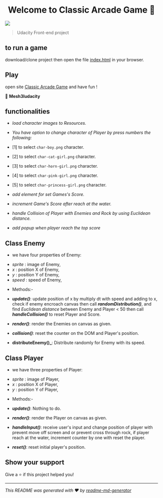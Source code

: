 <h1 align="center">Welcome to Classic Arcade Game 👋</h1>
<p>
  <img src="https://img.shields.io/badge/version-1.0-blue.svg?cacheSeconds=2592000" />
</p>

> Udacity Front-end project 

## to run a game

download/clone project then open the file [index.html](index.html) in your browser.


## Play
open site [Classic Arcade Game](https://donatluffy.github.io/ClassicArcadeGame/) and have fun !

👤 **Mesh3ludacity**

## functionalities

- _load character images to Resources._
- _You have option to change character of Player by press numbers the following:_
- [1] to select `char-boy.png` character.
- [2] to select `char-cat-girl.png` character.
- [3] to select `char-horn-girl.png` character.
- [4] to select `char-pink-girl.png` character.
- [5] to select `char-princess-girl.png` character.

- _add element for set Games's Score._
- _increment Game's Score after reach at the water._
- _handle Collision of Player with Enemies and Rock by using Euclidean distance._
- _add popup when player reach the top score_


## Class Enemy

* we have four properties of Enemy:
-  *sprite* : image of Enemy,
-  *x* : position X of Enemy,
-  *y* : position Y of Enemy,
-  *speed* : speed of Enemy,

* Methods:-

- **_update()_**: update position of x by multiply dt with speed and adding to x, check if enemy encroach canvas
then call **_randomDistribution()_**, and find _Euclidean distance_ between Enemy and Player < 50 then call
**_handleCollision()_** to reset Player and Score.

- **_render()_**: render the Enemies on canvas as given.

- **_collision()_**: reset the counter on the DOM and Player's position.

- **distributeEnemy()_**: Distribute randomly for Enemy with its speed.


## Class Player

* we have three properties of Player:
-  *sprite* : image of Player,
-  *x* : position X of Player,
-  *y* : position Y of Player,

* Methods:-
- **_update()_**: Nothing to do.

- **_render()_**: render the Player on canvas as given.

- **_handleInput()_**: receive user's input and change position of player with prevent move off screen
and or prevent cross through rock, if player reach at the water, increment counter by one with reset the player.

- **_reset()_**: reset initial player's position.
## Show your support

Give a ⭐️ if this project helped you!

***
_This README was generated with ❤️ by [readme-md-generator](https://github.com/kefranabg/readme-md-generator)_
